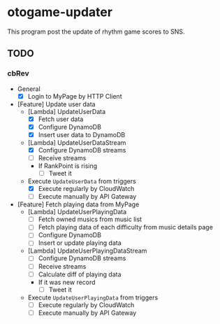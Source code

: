 # otogame-updater

This program post the update of rhythm game scores to SNS.

## TODO

### cbRev

- General
  - [x] Login to MyPage by HTTP Client
- [Feature] Update user data
  - [Lambda] UpdateUserData
	- [x] Fetch user data
    - [x] Configure DynamoDB
	- [x] Insert user data to DynamoDB
  - [Lambda] UpdateUserDataStream
	- [x] Configure DynamoDB streams
	- [ ] Receive streams
	- If RankPoint is rising
	  - [ ] Tweet it
  - Execute `UpdateUserData` from triggers
	- [x] Execute regularly by CloudWatch
	- [ ] Execute manually by API Gateway
- [Feature] Fetch playing data from MyPage
  - [Lambda] UpdateUserPlayingData
    - [ ] Fetch owned musics from music list
    - [ ] Fetch playing data of each difficulty from music details page
	- [ ] Configure DynamoDB
	- [ ] Insert or update playing data
  - [Lambda] UpdateUserPlayingDataStream
	- [ ] Configure DynamoDB streams
	- [ ] Receive streams
	- [ ] Calculate diff of playing data
	- If it was new record
      - [ ] Tweet it
  - Execute `UpdateUserPlayingData` from triggers
	- [ ] Execute regularly by CloudWatch
	- [ ] Execute manually by API Gateway
